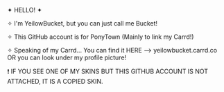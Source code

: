  ✦ HELLO! ✦

 ✧ I'm YeilowBucket, but you can just call me Bucket! 
 
 ✧ This GitHub account is for PonyTown (Mainly to link my Carrd!)

 ✧ Speaking of my Carrd... You can find it HERE --> yeilowbucket.carrd.co OR you can look under my profile picture!

 ❗ IF YOU SEE ONE OF MY SKINS BUT THIS GITHUB ACCOUNT IS NOT ATTACHED, IT IS A COPIED SKIN.
 
<!---
YeilowBucket/YeilowBucket is a ✨ special ✨ repository because its `README.md` (this file) appears on your GitHub profile.
You can click the Preview link to take a look at your changes.
--->

